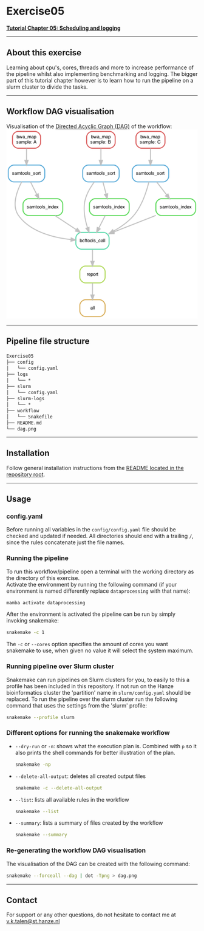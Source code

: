 # Exercise05
**[Tutorial Chapter 05: Scheduling and logging](https://fennaf.gitbook.io/bfvh4dsp1/05-scheduling-and-logging/exercises)**

------
## About this exercise
Learning about cpu's, cores, threads and more to increase performance of the pipeline whilst also implementing benchmarking and logging.
The bigger part of this tutorial chapter however is to learn how to run the pipeline on a slurm cluster to divide the tasks.


------
## Workflow DAG visualisation
Visualisation of the [Directed Acyclic Graph (DAG)](https://en.wikipedia.org/wiki/Directed_acyclic_graph) of the workflow:  
![Visualisation of the DAG of Exercise05](dag.png)


------
## Pipeline file structure
```
Exercise05
├── config
│   └── config.yaml
├── logs
│   └── *
├── slurm
│   └── config.yaml
├── slurm-logs
│   └── *
├── workflow
│   └── Snakefile
├── README.md
└── dag.png
```


------
## Installation
Follow general installation instructions from the [README located in the repository root](https://github.com/Vincent-Talen/Dataprocessing-Snakemake-Assignments#installation).


------
## Usage
### config.yaml
Before running all variables in the `config/config.yaml` file should be checked and updated if needed.
All directories should end with a trailing `/`, since the rules concatenate just the file names.

### Running the pipeline
To run this workflow/pipeline open a terminal with the working directory as the directory of this exercise.  
Activate the environment by running the following command (if your environment is named differently replace `dataprocessing` with that name):
```bash
mamba activate dataprocessing
```
After the environment is activated the pipeline can be run by simply invoking snakemake:
```bash
snakemake -c 1
```
The `-c` or `--cores` option specifies the amount of cores you want snakemake to use, when given no value it will select the system maximum.

### Running pipeline over Slurm cluster
Snakemake can run pipelines on Slurm clusters for you, to easily to this a profile has been included in this repository.
If not run on the Hanze bioinformatics cluster the 'partition' name in `slurm/config.yaml` should be replaced.
To run the pipeline over the slurm cluster run the following command that uses the settings from the 'slurm' profile:
```bash
snakemake --profile slurm
```

### Different options for running the snakemake workflow
* `--dry-run` or `-n`: shows what the execution plan is. Combined with `p` so it also prints the shell commands for better illustration of the plan.  
    ```bash
    snakemake -np
    ```
* `--delete-all-output`: deletes all created output files  
    ```bash
    snakemake -c --delete-all-output
    ```
* `--list`: lists all available rules in the workflow
    ```bash
    snakemake --list
    ```
* `--summary`: lists a summary of files created by the workflow
    ```bash
    snakemake --summary
    ```

### Re-generating the workflow DAG visualisation
The visualisation of the DAG can be created with the following command:
```bash
snakemake --forceall --dag | dot -Tpng > dag.png
```


------
## Contact
For support or any other questions, do not hesitate to contact me at v.k.talen@st.hanze.nl
